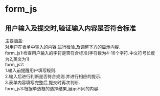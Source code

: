 # form_js
用户输入及提交时,验证输入内容是否符合标准
----
主要涵盖:<br/>
对用户在表单中输入的内容,进行检验,及调整下方的显示内容.<br/>
form_js1:检查用户输入的字符是否符合标准(字符数为4-16个字符.中文符号长度为2,英文为1)<br/>
form_js2:<br/>
1.输入前提醒用户填写规则.<br/>
2.输入后进行判断是否符合规则.并进行相应的提示.<br/>
3.表单内容填写完整后,提交时再次判断.<br/>
form_js3:根据单选框的选择结果,展示不同的内容.<br/>
